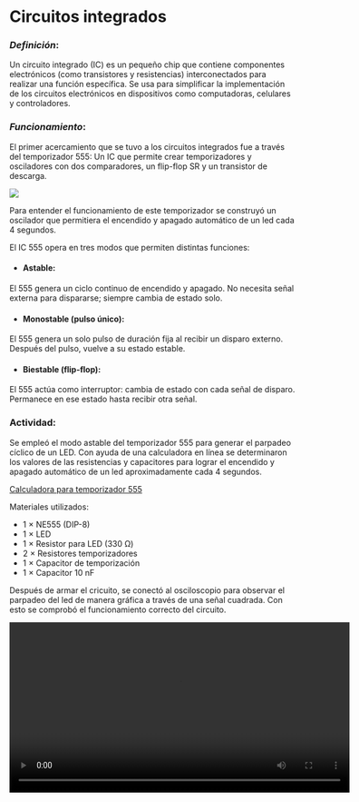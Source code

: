 # Circuitos integrados

### *Definición*:
Un circuito integrado (IC) es un pequeño chip que contiene componentes electrónicos (como transistores y resistencias) interconectados para realizar una función específica.
Se usa para simplificar la implementación de los circuitos electrónicos en dispositivos como computadoras, celulares y controladores.

### *Funcionamiento*:
El primer acercamiento que se tuvo a los circuitos integrados fue a través del temporizador 555: Un IC que permite crear temporizadores y osciladores con dos comparadores, un flip-flop SR y un transistor de descarga. 

![](https://anapaumen168.github.io/miportafolio_mecatronica/Introducci%C3%B3n%20a%20la%20Mecatr%C3%B3nica/diagrama555.jpg)


Para entender el funcionamiento de este temporizador se construyó un oscilador que permitiera el encendido y apagado automático de un led cada 4 segundos.

El IC 555 opera en tres modos que permiten distintas funciones: 

- #### Astable:
El 555 genera un ciclo continuo de encendido y apagado. No necesita señal externa para dispararse; siempre cambia de estado solo.

- #### Monostable (pulso único):
El 555 genera un solo pulso de duración fija al recibir un disparo externo. Después del pulso, vuelve a su estado estable.

- #### Biestable (flip-flop):
El 555 actúa como interruptor: cambia de estado con cada señal de disparo. Permanece en ese estado hasta recibir otra señal.

### Actividad:
Se empleó el modo astable del temporizador 555 para generar el parpadeo cíclico de un LED. Con ayuda de una calculadora en línea se determinaron los valores de las resistencias y capacitores para lograr el encendido y apagado automático de un led aproximadamente cada 4 segundos.

[Calculadora para temporizador 555](https://www.digikey.com.mx/es/resources/conversion-calculators/conversion-calculator-555-timer?srsltid=AfmBOopbM2F4kBKWD8n8-fVGb5gEoQxKXo3YCXbVUPw4arBwxIQpEXOX)


Materiales utilizados:

- 1 × NE555 (DIP-8)
- 1 × LED
- 1 × Resistor para LED (330 Ω)
- 2 × Resistores temporizadores 
- 1 × Capacitor de temporización 
- 1 × Capacitor 10 nF 

Después de armar el cricuito, se conectó al osciloscopio para observar el parpadeo del led de manera gráfica a través de una señal cuadrada. Con esto se comprobó el funcionamiento correcto del circuito. 

<video width="600" controls>
  <source src="https://anapaumen168.github.io/miportafolio_mecatronica/Introducci%C3%B3n%20a%20la%20Mecatr%C3%B3nica/Video%20de%20WhatsApp%202025-10-16%20a%20las%2019.17.37_16eaf117.mp4" type="video/mp4">
  Tu navegador no soporta videos HTML5.
</video>

